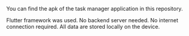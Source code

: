 You can find the apk of the task manager application in this repository.

Flutter framework was used.
No backend server needed.
No internet connection required.
All data are stored locally on the device.
